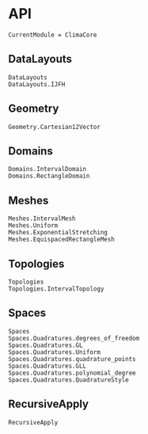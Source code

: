 # API

```@meta
CurrentModule = ClimaCore
```

## DataLayouts

```@docs
DataLayouts
DataLayouts.IJFH
```

## Geometry
```@docs
Geometry.Cartesian12Vector
```

## Domains

```@docs
Domains.IntervalDomain
Domains.RectangleDomain
```

## Meshes

```@docs
Meshes.IntervalMesh
Meshes.Uniform
Meshes.ExponentialStretching
Meshes.EquispacedRectangleMesh
```

## Topologies

```@docs
Topologies
Topologies.IntervalTopology
```

## Spaces

```@docs
Spaces
Spaces.Quadratures.degrees_of_freedom
Spaces.Quadratures.GL
Spaces.Quadratures.Uniform
Spaces.Quadratures.quadrature_points
Spaces.Quadratures.GLL
Spaces.Quadratures.polynomial_degree
Spaces.Quadratures.QuadratureStyle
```

## RecursiveApply

```@docs
RecursiveApply
```

